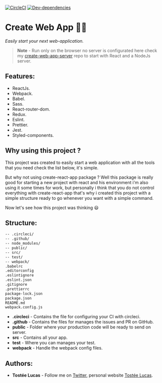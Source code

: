 [![CircleCI](https://circleci.com/gh/luctst/create-web-app.svg?style=shield)](https://circleci.com/gh/luctst/create-web-app)
[![Dev-dependencies](https://img.shields.io/david/dev/luctst/create-web-app.svg)](https://img.shields.io/david/dev/luctst/create-web-app.svg)

# Create Web App 🐙🐙
*Easily start your next web-application.*
>**Note** - Run only on the browser no server is configurated here check my [create-web-app-server](https://github.com/luctst/create-web-app-server) repo to start with React and a NodeJs server.

## Features:
* ReactJs.
* Webpack.
* Babel.
* Sass.
* React-router-dom.
* Redux.
* Eslint.
* Prettier.
* Jest.
* Styled-components.

## Why using this project ?
This project was created to easily start a web application with all the tools that you need check the list below, it's simple.

But why not using create-react-app package ? Well this package is really good for starting a new project with react and his environment i'm also using it some times for work, but personally i think that you do not control everything with create-react-app that's why i created this project with a simple structure ready to go whenever you want with a simple command.

Now let's see how this project was thinking :smiley:

## Structure:
```bash
-- .circleci/
-- .github/
-- node_modules/
-- public/
-- src/
-- test/
-- webpack/
.babelrc
.editorconfig
.eslintignore
.eslint.json
.gitignore
.prettierrc
package-lock.json
package.json
README.md
webpack.config.js
```

* **.circleci** - Contains the file for configuring your CI with circleci.
* **.github** - Contains the files for manages the issues and PR on GitHub.
* **public** - Folder where your production code will be ready to send on server.
* **src** - Contains all your app.
* **test** - Where you can manages your test.
* **webpack** - Handle the webpack config files.

## Authors:
* **Tostée Lucas** - Follow me on [Twitter](https://www.twitter.com/@ltostee), personal website [Tostée Lucas](https://www.lucas-tostee.com).
